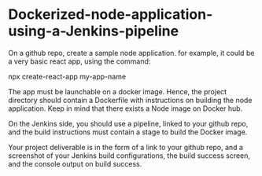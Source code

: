 # Dockerized-node-application-using-a-Jenkins-pipeline

On a github repo, create a sample node application. for example, it could be a very basic react app, using the command:

npx create-react-app my-app-name

The app must be launchable on a docker image. Hence, the project directory should contain a Dockerfile with instructions on building the node application. Keep in mind that there exists a Node image on Docker hub.

On the Jenkins side, you should use a pipeline, linked to your github repo, and the build instructions must contain a stage to build the Docker image.

Your project deliverable is in the form of a link to your github repo, and a screenshot of your Jenkins build configurations, the build success screen, and the console output on build success.
